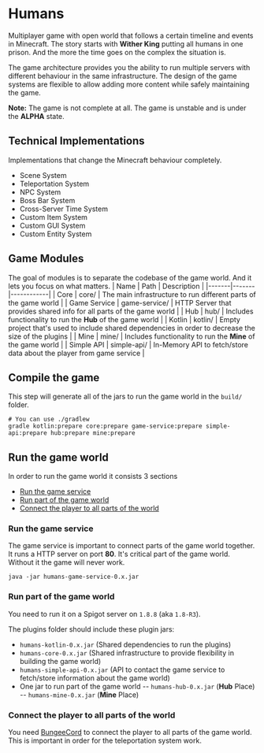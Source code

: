 # Humans
Multiplayer game with open world that follows a certain timeline and events in Minecraft.
The story starts with **Wither King** putting all humans in one prison. And the more the time goes on the complex the situation is.

The game architecture provides you the ability to run multiple servers with different behaviour in the same infrastructure.
The design of the game systems are flexible to allow adding more content while safely maintaining the game.

**Note:** The game is not complete at all. The game is unstable and is under the **ALPHA** state.

## Technical Implementations
Implementations that change the Minecraft behaviour completely.
- Scene System
- Teleportation System
- NPC System
- Boss Bar System
- Cross-Server Time System
- Custom Item System
- Custom GUI System
- Custom Entity System

## Game Modules
The goal of modules is to separate the codebase of the game world. And it lets you focus on what matters.
| Name | Path | Description |
|-------|-------|------------|
| Core | core/ | The main infrastructure to run different parts of the game world |
| Game Service | game-service/ | HTTP Server that provides shared info for all parts of the game world |
| Hub | hub/ | Includes functionality to run the **Hub** of the game world |
| Kotlin | kotlin/ | Empty project that's used to include shared dependencies in order to decrease the size of the plugins |
| Mine | mine/ | Includes functionality to run the **Mine** of the game world |
| Simple API | simple-api/ | In-Memory API to fetch/store data about the player from game service |

## Compile the game
This step will generate all of the jars to run the game world in the `build/` folder.
```shell
# You can use ./gradlew
gradle kotlin:prepare core:prepare game-service:prepare simple-api:prepare hub:prepare mine:prepare
```

## Run the game world
In order to run the game world it consists 3 sections
- [Run the game service](#run-the-game-service)
- [Run part of the game world](#run-part-of-the-game-world)
- [Connect the player to all parts of the world](#connect-the-player-to-all-parts-of-the-world)

### Run the game service
The game service is important to connect parts of the game world together. It runs a HTTP server on port **80**.
It's critical part of the game world. Without it the game will never work.
```shell
java -jar humans-game-service-0.x.jar
```

### Run part of the game world
You need to run it on a Spigot server on `1.8.8` (aka `1.8-R3`).

The plugins folder should include these plugin jars:
- `humans-kotlin-0.x.jar` (Shared dependencies to run the plugins)
- `humans-core-0.x.jar` (Shared infrastructure to provide flexibility in building the game world)
- `humans-simple-api-0.x.jar` (API to contact the game service to fetch/store information about the game world)
- One jar to run part of the game world
-- `humans-hub-0.x.jar` (**Hub** Place)
-- `humans-mine-0.x.jar` (**Mine** Place)

### Connect the player to all parts of the world
You need [BungeeCord](https://github.com/SpigotMC/BungeeCord) to connect the player to all parts of the game world.
This is important in order for the teleportation system work.

